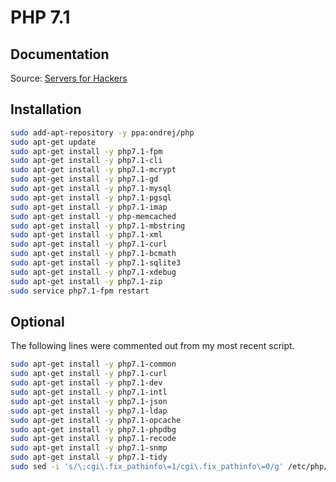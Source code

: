 # PHP 7.1

## Documentation

Source: [Servers for Hackers](https://serversforhackers.com/c/lemp-nginx-php-laravel)

## Installation

```bash
sudo add-apt-repository -y ppa:ondrej/php
sudo apt-get update
sudo apt-get install -y php7.1-fpm
sudo apt-get install -y php7.1-cli
sudo apt-get install -y php7.1-mcrypt
sudo apt-get install -y php7.1-gd
sudo apt-get install -y php7.1-mysql
sudo apt-get install -y php7.1-pgsql
sudo apt-get install -y php7.1-imap
sudo apt-get install -y php-memcached
sudo apt-get install -y php7.1-mbstring
sudo apt-get install -y php7.1-xml
sudo apt-get install -y php7.1-curl
sudo apt-get install -y php7.1-bcmath
sudo apt-get install -y php7.1-sqlite3
sudo apt-get install -y php7.1-xdebug
sudo apt-get install -y php7.1-zip
sudo service php7.1-fpm restart
```

## Optional

The following lines were commented out from my most recent script.

```bash
sudo apt-get install -y php7.1-common
sudo apt-get install -y php7.1-curl
sudo apt-get install -y php7.1-dev
sudo apt-get install -y php7.1-intl
sudo apt-get install -y php7.1-json
sudo apt-get install -y php7.1-ldap
sudo apt-get install -y php7.1-opcache
sudo apt-get install -y php7.1-phpdbg
sudo apt-get install -y php7.1-recode
sudo apt-get install -y php7.1-snmp
sudo apt-get install -y php7.1-tidy
sudo sed -i 's/\;cgi\.fix_pathinfo\=1/cgi\.fix_pathinfo\=0/g' /etc/php/7.1/fpm/php.ini
```
